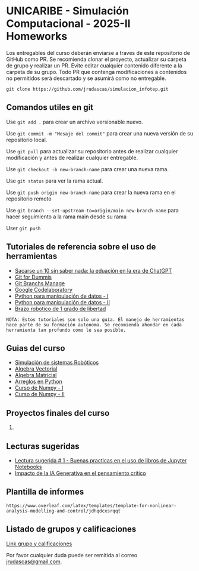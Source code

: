 # UNICARIBE - Simulación Computacional - 2025-II Homeworks

Los entregables del curso deberán enviarse a traves de este repositorio de GitHub como PR. Se recomienda clonar el proyecto, actualizar su carpeta de grupo y realizar un PR. Evite editar cualquier contenido diferente a la carpeta de su grupo. Todo PR que contenga modificaciones a contenidos no permitidos será descartado y se asumirá como no entregable.

```
git clone https://github.com/jrudascas/simulacion_infotep.git
```


## Comandos utiles en git

Use `git add .` para crear un archivo versionable nuevo.

Use `git commit -m "Mesaje del commit"` para crear una nueva versión de su repositorio local.

Use `git pull` para actualizar su repositorio antes de realizar cualquier modificación y antes de realizar cualquier entregable.

Use `git checkout -b new-branch-name` para crear una nueva rama.

Use `git status` para ver la rama actual.

Use `git push origin new-branch-name` para crear la nueva rama en el repositorio remoto

Use `git branch --set-upstream-to=origin/main new-branch-name` para hacer seguimiento a la rama main desde su rama

User `git push`


## Tutoriales de referencia sobre el uso de herramientas

- [Sacarse un 10 sin saber nada: la eduación en la era de ChatGPT](https://youtu.be/agup9snAhUw?si=tO4dMikhha-JXJGS)
- [Git for Dummis](https://www.youtube.com/watch?v=hwP7WQkmECE)
- [Git Branchs Manage](https://www.youtube.com/watch?v=gjKKtQVVCZU)
- [Google Codelaboratory](https://www.youtube.com/watch?v=ZwtDVIVB58A)
- [Python para manipulación de datos - I](https://www.youtube.com/watch?v=ox09Jko1ErM&list=PLGBbVX_WvN7bMwYe7wWV5TZt1a58jTggB)
- [Python para manipulación de datos - II](https://www.youtube.com/watch?v=nYtNq2D-new&list=PLGBbVX_WvN7as_DnOGcpkSsUyXB1G_wqb)
- [Brazo robotico de 1 grado de libertad](https://www.youtube.com/watch?v=Tm4AiS0AY3s&t=292s)


```
NOTA: Estos tutoriales son solo una guía. El manejo de herramientas hace parte de su formación autonoma. Se recomienda ahondar en cada herramienta tan profundo como le sea posible.
```


## Guias del curso
- [Simulación de sistemas Robóticos](https://repositorio.uti.edu.ec/bitstream/123456789/6908/2/Libro%20SIMULACI%C3%93N%20DE%20SISTEMAS%20ROB%C3%93TICOS.pdf)
- [Algebra Vectorial](https://www.youtube.com/watch?v=PquPODE1UBc&pp=ygUXb3BlcmFjaW9uZXMgdmVjdG9yaWFsZXM%3D)
- [Algebra Matricial](https://www.youtube.com/watch?v=RJ96S2Pt3qU&list=PLeySRPnY35dEr2XewNdOjOl7Ft0tLIlKI)
- [Arreglos en Python](https://www.youtube.com/watch?v=97o5ckUHDmo)
- [Curso de Numpy - I](https://www.youtube.com/watch?v=cYm3DBG6KfI)
- [Curso de Numpy - II](https://www.youtube.com/watch?v=G8t7gMgY5JM&list=PLg9145ptuAij_8zYgMeqwOV8ABwRYLuR3)

## Proyectos finales del curso

1. 


## Lecturas sugeridas

- [Lectura sugerida # 1 - Buenas practicas en el uso de libros de Jupyter Notebooks](https://journals.plos.org/ploscompbiol/article/file?id=10.1371/journal.pcbi.1007007&type=printable)
- [Impacto de la IA Generativa en el pensamiento critico](https://drive.google.com/file/d/1w20STqksV6vM4cs3-SnHdftBfOeGqd9G/view?usp=sharing)

## Plantilla de informes

```
https://www.overleaf.com/latex/templates/template-for-nonlinear-analysis-modelling-and-control/jdhqdcxsrqqt
```

## Listado de grupos y calificaciones

[Link grupo y calificaciones](https://docs.google.com/spreadsheets/d/1StpMf-J5jWkpVMUVqzshctOb2adZm4u0ZjLjLuNYKR8/edit?usp=sharing)
 
Por favor cualquier duda puede ser remitida al correo [jrudascas@gmail.com](jrudascas@gmail.com).

